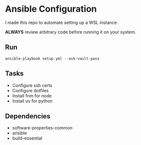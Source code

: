# Ansible Configuration
I made this repo to automate setting up a WSL instance.

**ALWAYS** review arbitrary code before running it on your system.

## Run
`ansible-playbook setup.yml --ask-vault-pass`

## Tasks
- Configure ssh certs
- Configure dotfiles
- Install fnm for node
- Install uv for python

## Dependencies
- software-properties-common
- ansible
- build-essential
